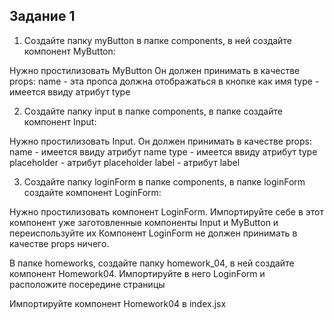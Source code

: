 ## Задание 1

1. Создайте папку myButton в папке components, в ней создайте компонент MyButton:

Нужно простилизовать MyButton
Он должен принимать в качестве props:
name - эта пропса должна отображаться в кнопке как имя
type - имеется ввиду атрибут type

2. Создайте папку input в папке components, в папке создайте компонент Input:

Нужно простилизовать Input.
Он должен принимать в качестве props:
name - имеется ввиду атрибут name
type - имеется ввиду атрибут type
placeholder - атрибут placeholder
label - атрибут label

3. Создайте папку loginForm в папке components, в папке loginForm создайте компонент LoginForm:

Нужно простилизовать компонент LoginForm.
Импортируйте себе в этот компонент уже заготовленные компоненты Input и MyButton и переиспользуйте их
Компонент LoginForm не должен принимать в качестве props ничего.

В папке homeworks, cоздайте папку homework_04, в ней создайте компонент Homework04. Импортируйте в него LoginForm и расположите посередине страницы

Импортируйте компонент Homework04 в index.jsx


